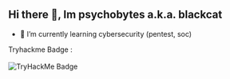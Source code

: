 ## Hi there 👋, Im psychobytes a.k.a. blackcat

- 🌱 I’m currently learning cybersecurity (pentest, soc)

Tryhackme Badge : <br><br>
<img src="https://tryhackme-badges.s3.amazonaws.com/psychobytes.png" alt="TryHackMe Badge" />


<!--
**psychobytes/psychobytes** is a ✨ _special_ ✨ repository because its `README.md` (this file) appears on your GitHub profile.

Here are some ideas to get you started:

- 🔭 I’m currently working on ...
- 🌱 I’m currently learning ...
- 👯 I’m looking to collaborate on ...
- 🤔 I’m looking for help with ...
- 💬 Ask me about ...
- 📫 How to reach me: ...
- 😄 Pronouns: ...
- ⚡ Fun fact: ...
-->
